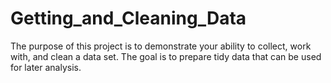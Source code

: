 # Getting_and_Cleaning_Data
The purpose of this project is to demonstrate your ability to collect, work with, and clean a data set. The goal is to prepare tidy data that can be used for later analysis.
